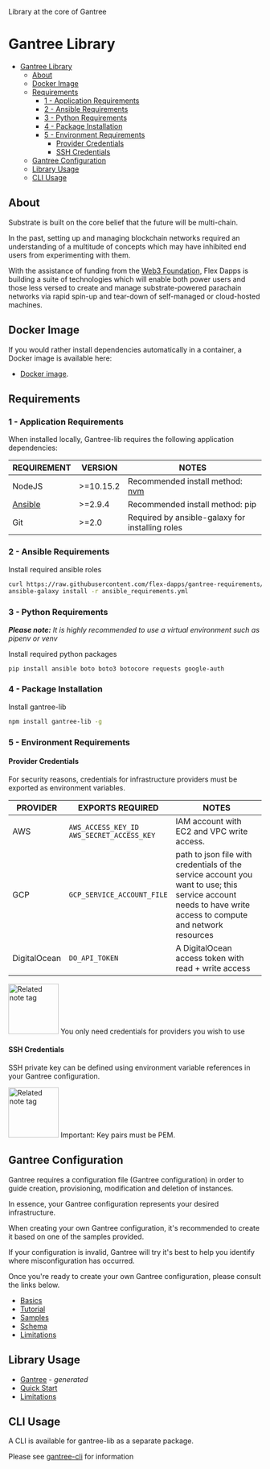 Library at the core of Gantree

# Gantree Library

- [Gantree Library](#gantree-library)
  - [About](#about)
  - [Docker Image](#docker-image)
  - [Requirements](#requirements)
    - [1 - Application Requirements](#1---application-requirements)
    - [2 - Ansible Requirements](#2---ansible-requirements)
    - [3 - Python Requirements](#3---python-requirements)
    - [4 - Package Installation](#4---package-installation)
    - [5 - Environment Requirements](#5---environment-requirements)
      - [Provider Credentials](#provider-credentials)
      - [SSH Credentials](#ssh-credentials)
  - [Gantree Configuration](#gantree-configuration)
  - [Library Usage](#library-usage)
  - [CLI Usage](#cli-usage)

## About

Substrate is built on the core belief that the future will be multi-chain.

In the past, setting up and managing blockchain networks required an understanding of a multitude of concepts which may have inhibited end users from experimenting with them.

With the assistance of funding from the [Web3 Foundation](https://web3.foundation/), Flex Dapps is building a suite of technologies which will enable both power users and those less versed to create and manage substrate-powered parachain networks via rapid spin-up and tear-down of self-managed or cloud-hosted machines.

## Docker Image

If you would rather install dependencies automatically in a container, a Docker image is available here:
- [Docker image](https://github.com/flex-dapps/gantree-cli-docker).

## Requirements

### 1 - Application Requirements

When installed locally, Gantree-lib requires the following application dependencies:

| REQUIREMENT                                                                                   | VERSION   | NOTES                                                            |
| --------------------------------------------------------------------------------------------- | --------- | ---------------------------------------------------------------- |
| NodeJS                                                                                        | >=10.15.2 | Recommended install method: [nvm](https://github.com/nvm-sh/nvm) |
| [Ansible](https://docs.ansible.com/ansible/latest/installation_guide/intro_installation.html) | >=2.9.4   | Recommended install method: pip                                  |
| Git                                                                                           | >=2.0     | Required by ansible-galaxy for installing roles                  |

### 2 - Ansible Requirements

Install required ansible roles

```bash
curl https://raw.githubusercontent.com/flex-dapps/gantree-requirements/master/ansible-galaxy/requirements.yml > ansible_requirements.yml
ansible-galaxy install -r ansible_requirements.yml
```

### 3 - Python Requirements

***Please note:*** *It is highly recommended to use a virtual environment such as _pipenv_ or _venv_*

Install required python packages

```bash
pip install ansible boto boto3 botocore requests google-auth
```

### 4 - Package Installation

Install gantree-lib

```bash
npm install gantree-lib -g
```

### 5 - Environment Requirements

#### Provider Credentials

For security reasons, credentials for infrastructure providers must be exported as environment variables.

| PROVIDER     | EXPORTS REQUIRED                                | NOTES                                                                                                                                                       |
| ------------ | ----------------------------------------------- | ----------------------------------------------------------------------------------------------------------------------------------------------------------- |
| AWS          | `AWS_ACCESS_KEY_ID`</br>`AWS_SECRET_ACCESS_KEY` | IAM account with EC2 and VPC write access.                                                                                                                  |
| GCP          | `GCP_SERVICE_ACCOUNT_FILE`                      | path to json file with credentials of the service account you want to use; this service account needs to have write access to compute and network resources |
| DigitalOcean | `DO_API_TOKEN`                                  | A DigitalOcean access token with read + write access                                                                                                        |

<p><img src="https://raw.githubusercontent.com/flex-dapps/gantree-misc/master/docs/img/Github_related_note_tag.png" alt="Related note tag" width="100">
You only need credentials for providers you wish to use
</p>

#### SSH Credentials

SSH private key can be defined using environment variable references in your Gantree configuration.

<p><img src="https://raw.githubusercontent.com/flex-dapps/gantree-misc/master/docs/img/Github_related_note_tag.png" alt="Related note tag" width="100">
Important: Key pairs must be PEM.
</p>

## Gantree Configuration

Gantree requires a configuration file (Gantree configuration) in order to guide creation, provisioning, modification and deletion of instances.

In essence, your Gantree configuration represents your desired infrastructure.

When creating your own Gantree configuration, it's recommended to create it based on one of the samples provided.

If your configuration is invalid, Gantree will try it's best to help you identify where misconfiguration has occurred.

Once you're ready to create your own Gantree configuration, please consult the links below.

- [Basics](docs/gantree_config/basics.md)
- [Tutorial](docs/gantree_config/tutorial.md)
- [Samples](docs/gantree_config/samples.md)
- [Schema](docs/gantree_config/schema.md)
- [Limitations](docs/gantree_config/limitations.md)

## Library Usage

- [Gantree](docs/_generated/gantree.md) - _generated_
- [Quick Start](docs/library/quick_start.md)
- [Limitations](docs/library/limitations.md)

## CLI Usage

A CLI is available for gantree-lib as a separate package.

Please see [gantree-cli](https://github.com/flex-dapps/gantree-cli) for information
